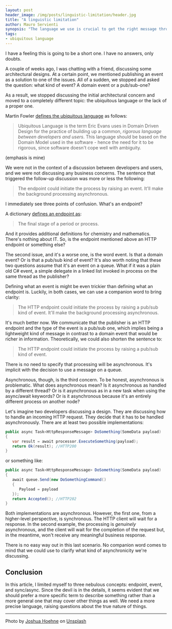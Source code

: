 ```yaml
---
layout: post
header_image: /img/posts/linguistic-limitation/header.jpg
title: "A linguistic limitation"
author: Mauro Servienti
synopsis: "The language we use is crucial to get the right message through. The words we use have to be as specific as we can to avoid misunderstandings. It seems we have space for improvement, and we should be doing a better job."
tags:
- ubiquitous language
---
```


I have a feeling this is going to be a short one. I have no answers, only doubts.

A couple of weeks ago, I was chatting with a friend, discussing some architectural designs. At a certain point, we mentioned publishing an event as a solution to one of the issues. All of a sudden, we stopped and asked the question: what kind of event? A domain event or a pub/sub-one?

As a result, we stopped discussing the initial architectural concern and moved to a completely different topic: the ubiquitous language or the lack of a proper one.

Martin Fowler [defines the ubiquitous language](https://www.martinfowler.com/bliki/UbiquitousLanguage.html) as follows:

> Ubiquitous Language is the term Eric Evans uses in Domain Driven Design for the practice of building up a common, *rigorous language between developers and users*. This language should be based on the Domain Model used in the software - hence the need for it to be rigorous, since software doesn't cope well with ambiguity.

(emphasis is mine)

We were not in the context of a discussion between developers and users, and we were not discussing any business concerns. The sentence that triggered the follow-up discussion was more or less the following:

> The endpoint could initiate the process by raising an event. It'll make the background processing asynchronous.

I immediately see three points of confusion. What's an endpoint?

A dictionary [defines an endpoint as](https://www.lexico.com/en/definition/endpoint):

> The final stage of a period or process.

And it provides additional definitions for chemistry and mathematics. There's nothing about IT. So, is the endpoint mentioned above an HTTP endpoint or something else?

The second issue, and it's a worse one, is the word event. Is that a domain event? Or is that a pub/sub kind of event? It's also worth noting that these two questions assume that it's an event on a queue. What if it was a plain old C# event, a simple delegate in a linked list invoked in process on the same thread as the publisher?

Defining what an event is might be even trickier than defining what an endpoint is. Luckily, in both cases, we can use a companion word to bring clarity:

> The HTTP endpoint could initiate the process by raising a pub/sub kind of event. It'll make the background processing asynchronous.

It's much better now. We communicate that the publisher is an HTTP endpoint and the type of the event is a pub/sub one, which implies being a lightweight kind of message in contrast to a domain event that would be richer in information. Theoretically, we could also shorten the sentence to:

> The HTTP endpoint could initiate the process by raising a pub/sub kind of event.

There is no need to specify that processing will be asynchronous. It's implicit with the decision to use a message on a queue.

Asynchronous, though, is the third concern. To be honest, asynchronous is problematic. What does asynchronous mean? Is it asynchronous as handled by a different thread? Or is it asynchronous as in a new task when using the async/await keywords? Or is it asynchronous because it's an entirely different process on another node?

Let's imagine two developers discussing a design. They are discussing how to handle an incoming HTTP request. They decide that it has to be handled asynchronously. There are at least two possible implementations:

```csharp
public async Task<HttpResponseMessage> DoSomething(SomeData payload)
{
   var result = await processor.ExecuteSomething(payload);
   return Ok(result); //HTTP200
}
```

or something like:

```csharp
public async Task<HttpResponseMessage> DoSomething(SomeData payload)
{
   await queue.Send(new DoSomethingCommand()
   {
      Payload = payload
   });
   return Accepted(); //HTTP202
}
```

Both implementations are asynchronous. However, the first one, from a higher-level perspective, is synchronous. The HTTP client will wait for a response. In the second example, the processing is _genuinely_ asynchronous, and the client will wait for the completion of the request but, in the meantime, won't receive any meaningful business response.

There is no easy way out in this last scenario. No companion word comes to mind that we could use to clarify what kind of asynchronicity we're discussing.

## Conclusion 

In this article, I limited myself to three nebulous concepts: endpoint, event, and sync/async. Since the devil is in the details, it seems evident that we should prefer a more specific term to describe something rather than a more general one that may cover other things as well. We need a more precise language, raising questions about the true nature of things.

---

Photo by <a href="https://unsplash.com/@mrthetrain?utm_source=unsplash&utm_medium=referral&utm_content=creditCopyText">Joshua Hoehne</a> on <a href="https://unsplash.com/?utm_source=unsplash&utm_medium=referral&utm_content=creditCopyText">Unsplash</a>
